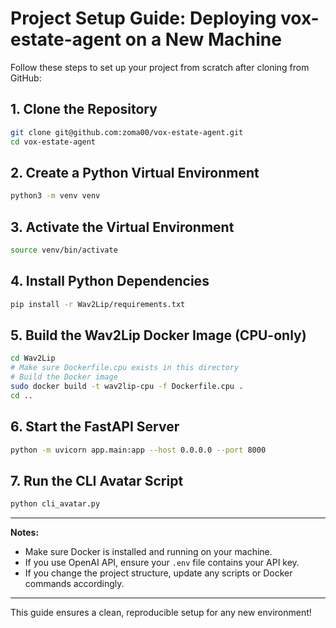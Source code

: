 # Project Setup Guide: Deploying vox-estate-agent on a New Machine

Follow these steps to set up your project from scratch after cloning from GitHub:

## 1. Clone the Repository

```bash
git clone git@github.com:zoma00/vox-estate-agent.git
cd vox-estate-agent
```

## 2. Create a Python Virtual Environment

```bash
python3 -m venv venv
```

## 3. Activate the Virtual Environment

```bash
source venv/bin/activate
```

## 4. Install Python Dependencies

```bash
pip install -r Wav2Lip/requirements.txt
```

## 5. Build the Wav2Lip Docker Image (CPU-only)

```bash
cd Wav2Lip
# Make sure Dockerfile.cpu exists in this directory
# Build the Docker image
sudo docker build -t wav2lip-cpu -f Dockerfile.cpu .
cd ..
```

## 6. Start the FastAPI Server

```bash
python -m uvicorn app.main:app --host 0.0.0.0 --port 8000
```

## 7. Run the CLI Avatar Script

```bash
python cli_avatar.py
```

---

**Notes:**
- Make sure Docker is installed and running on your machine.
- If you use OpenAI API, ensure your `.env` file contains your API key.
- If you change the project structure, update any scripts or Docker commands accordingly.

---

This guide ensures a clean, reproducible setup for any new environment!
